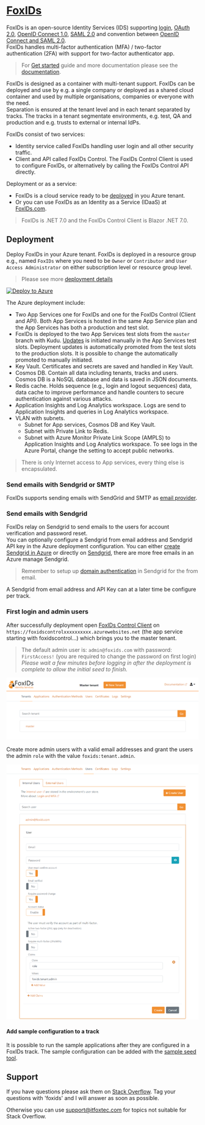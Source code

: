 # [FoxIDs](https://www.foxids.com)

FoxIDs is an open-source Identity Services (IDS) supporting [login](https://www.foxids.com/docs/login), [OAuth 2.0](https://www.foxids.com/docs/oauth-2.0), [OpenID Connect 1.0](https://www.foxids.com/docs/oidc), [SAML 2.0](https://www.foxids.com/docs/saml-2.0) and convention between [OpenID Connect and SAML 2.0](https://www.foxids.com/docs/parties).  
FoxIDs handles multi-factor authentication (MFA) / two-factor authentication (2FA) with support for two-factor authenticator app.

> For [Get started](https://www.foxids.com/docs/get-started) guide and more documentation please see the [documentation](https://www.foxids.com/docs).

FoxIDs is designed as a container with multi-tenant support. FoxIDs can be deployed and use by e.g. a single company or deployed as a shared cloud container and used by multiple organisations, companies or everyone with the need.  
Separation is ensured at the tenant level and in each tenant separated by tracks. The tracks in a tenant segmentate environments, e.g. test, QA and production and e.g. trusts to external or internal IdPs.

FoxIDs consist of two services:

- Identity service called FoxIDs handling user login and all other security traffic.
- Client and API called FoxIDs Control. The FoxIDs Control Client is used to configure FoxIDs, or alternatively by calling the FoxIDs Control API directly.

Deployment or as a service:

- FoxIDs is a cloud service ready to be [deployed](https://www.foxids.com/docs/deployment) in you Azure tenant.
- Or you can use FoxIDs as an Identity as a Service (IDaaS) at [FoxIDs.com](https://foxids.com).

> FoxIDs is .NET 7.0 and the FoxIDs Control Client is Blazor .NET 7.0.

## Deployment

Deploy FoxIDs in your Azure tenant. FoxIDs is deployed in a resource group e.g., named `FoxIDs` where you need to be `Owner` or `Contributor` and `User Access Administrator` on either subscription level or resource group level.

> Please see more [deployment details](https://www.foxids.com/docs/deployment)

[![Deploy to Azure](https://aka.ms/deploytoazurebutton)](https://portal.azure.com/#create/Microsoft.Template/uri/https%3A%2F%2Fraw.githubusercontent.com%2FITfoxtec%2FFoxIDs%2Fmaster%2Fazuredeploy.json)

The Azure deployment include:

- Two App Services one for FoxIDs and one for the FoxIDs Control (Client and API). Both App Services is hosted in the same App Service plan and the App Services has both a production and test slot. 
- FoxIDs is deployed to the two App Services test slots from the `master` branch with Kudu. [Updates](https://www.foxids.com/docs/update) is initiated manually in the App Services test slots. Deployment updates is automatically promoted from the test slots to the production slots. It is possible to change the automatically promoted to manually initiated.
- Key Vault. Certificates and secrets are saved and handled in Key Vault.
- Cosmos DB. Contain all data including tenants, tracks and users. Cosmos DB is a NoSQL database and data is saved in JSON documents.
- Redis cache. Holds sequence (e.g., login and logout sequences) data, data cache to improve performance and handle counters to secure authentication against various attacks.
- Application Insights and Log Analytics workspace. Logs are send to Application Insights and queries in Log Analytics workspace.
- VLAN with subnets.
  - Subnet for App services, Cosmos DB and Key Vault. 
  - Subnet with Private Link to Redis.
  - Subnet with Azure Monitor Private Link Scope (AMPLS) to Application Insights and Log Analytics workspace. To see logs in the Azure Portal, change the setting to accept public networks.

> There is only Internet access to App services, every thing else is encapsulated.

### Send emails with Sendgrid or SMTP
FoxIDs supports sending emails with SendGrid and SMTP as [email provider](https://www.foxids.com/docs/email).

### Send emails with Sendgrid
FoxIDs relay on Sendgrid to send emails to the users for account verification and password reset.  
You can optionally configure a Sendgrid from email address and Sendgrid API key in the Azure deployment configuration. You can either [create Sendgrid in Azure](https://docs.microsoft.com/en-us/azure/sendgrid-dotnet-how-to-send-email) or directly on [Sendgrid](https://Sendgrid.com), there are more free emails in an Azure manage Sendgrid.

> Remember to setup up [domain authentication](https://sendgrid.com/docs/ui/account-and-settings/how-to-set-up-domain-authentication/) in Sendgrid for the from email.

A Sendgrid from email address and API Key can at a later time be configure per track.

### First login and admin users
After successfully deployment open [FoxIDs Control Client](control.md#foxids-control-client) on `https://foxidscontrolxxxxxxxxxx.azurewebsites.net` (the app service starting with foxidscontrol...) which brings you to the master tenant.

> The default admin user is: `admin@foxids.com` with password: `FirstAccess!` (you are required to change the password on first login)
> *Please wait a few minutes before logging in after the deployment is complete to allow the initial seed to finish.*

![FoxIDs Control Client - Master tenant](docs/images/master-tenant2.png)

Create more admin users with a valid email addresses and grant the users the admin `role` with the value `foxids:tenant.admin`.

![FoxIDs Control Client - Master tenant admin user](docs/images/master-tenant-admin-user.png)

#### Add sample configuration to a track

It is possible to run the sample applications after they are configured in a FoxIDs track. The sample configuration can be added with the [sample seed tool](docs/samples.md#configure-samples-in-foxids-track).

## Support

If you have questions please ask them on [Stack Overflow](https://stackoverflow.com/questions/tagged/foxids). Tag your questions with 'foxids' and I will answer as soon as possible.

Otherwise you can use [support@itfoxtec.com](mailto:support@itfoxtec.com?subject=FoxIDs) for topics not suitable for Stack Overflow.
